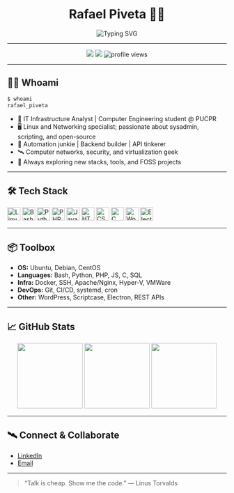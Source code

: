 <h1 align="center">Rafael Piveta 👨‍💻</h1>
<p align="center">
  <img src="https://readme-typing-svg.demolab.com?font=Fira+Code&size=32&pause=1000&color=0099FF&center=true&vCenter=true&width=600&lines=IT+Infra+Analyst+%7C+Linux+%26+Network+Engineer;Open+Source+%7C+Automation+%7C+Backend+Dev;Always+Learning+%F0%9F%92%AB" alt="Typing SVG" />
</p>

---

<p align="center">
  <a href="https://www.linkedin.com/in/rafael-oliveira-piveta/"><img src="https://img.shields.io/badge/LinkedIn-0077B5?style=for-the-badge&logo=linkedin"/></a>
  <a href="mailto:rafaeloliveira@hotmail.com"><img src="https://img.shields.io/badge/Email-D14836?style=for-the-badge&logo=gmail&logoColor=white"/></a>
  <img src="https://komarev.com/ghpvc/?username=RafaPiveta&style=for-the-badge" alt="profile views" />
</p>

---

## 🧑‍💻 Whoami

```bash
$ whoami
rafael_piveta
```

- 💼 IT Infrastructure Analyst | Computer Engineering student @ PUCPR
- 🖥️ Linux and Networking specialist; passionate about sysadmin, scripting, and open-source
- 🤖 Automation junkie | Backend builder | API tinkerer
- 🛰️ Computer networks, security, and virtualization geek
- 🚀 Always exploring new stacks, tools, and FOSS projects

---

## 🛠️ Tech Stack

<p>
  <img src="https://cdn.jsdelivr.net/gh/devicons/devicon/icons/linux/linux-original.svg" width="30" alt="Linux"/>
  <img src="https://cdn.jsdelivr.net/gh/devicons/devicon/icons/bash/bash-original.svg" width="30" alt="Bash"/>
  <img src="https://cdn.jsdelivr.net/gh/devicons/devicon/icons/python/python-original.svg" width="30" alt="Python"/>
  <img src="https://cdn.jsdelivr.net/gh/devicons/devicon/icons/php/php-original.svg" width="30" alt="PHP"/>
  <img src="https://cdn.jsdelivr.net/gh/devicons/devicon/icons/javascript/javascript-original.svg" width="30" alt="JavaScript"/>
  <img src="https://cdn.jsdelivr.net/gh/devicons/devicon/icons/html5/html5-original.svg" width="30" alt="HTML"/>
  <img src="https://cdn.jsdelivr.net/gh/devicons/devicon/icons/css3/css3-original.svg" width="30" alt="CSS"/>
  <img src="https://cdn.jsdelivr.net/gh/devicons/devicon/icons/c/c-original.svg" width="30" alt="C"/>
  <img src="https://cdn.jsdelivr.net/gh/devicons/devicon/icons/wordpress/wordpress-original.svg" width="30" alt="WordPress"/>
  <img src="https://cdn.jsdelivr.net/gh/devicons/devicon/icons/electron/electron-original.svg" width="30" alt="Electron"/>
</p>

---

## 📦 Toolbox

- **OS:** Ubuntu, Debian, CentOS
- **Languages:** Bash, Python, PHP, JS, C, SQL
- **Infra:** Docker, SSH, Apache/Nginx, Hyper-V, VMWare
- **DevOps:** Git, CI/CD, systemd, cron
- **Other:** WordPress, Scriptcase, Electron, REST APIs

---

## 📈 GitHub Stats

<p align="center">
  <img src="https://github-readme-stats.vercel.app/api?username=RafaPiveta&show_icons=true&theme=radical&count_private=true" height="150"/>
  <img src="https://github-readme-streak-stats.herokuapp.com/?user=RafaPiveta&theme=radical" height="150"/>
  <img src="https://github-readme-stats.vercel.app/api/top-langs/?username=RafaPiveta&layout=compact&theme=radical" height="150"/>
</p>

---

## 🛰️ Connect & Collaborate

- [LinkedIn](https://www.linkedin.com/in/rafael-oliveira-piveta/)
- [Email](mailto:rafaeloliveira@hotmail.com)

---

> “Talk is cheap. Show me the code.” — Linus Torvalds
